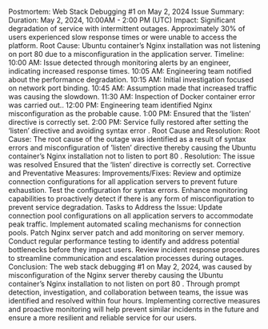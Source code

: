 Postmortem: Web Stack Debugging #1 on May 2, 2024
Issue Summary:
Duration: May 2, 2024, 10:00AM - 2:00 PM (UTC)
Impact: Significant degradation of service with intermittent outages. Approximately 30% of users experienced slow response times or were unable to access the platform.
Root Cause: Ubuntu container’s Nginx installation was not listening on port 80 due to a misconfiguration in the application server.
Timeline:
10:00 AM: Issue detected through monitoring alerts by an engineer, indicating increased response times.
10:05 AM: Engineering team notified about the performance degradation.
10:15 AM: Initial investigation focused on network port binding.
10:45 AM: Assumption made that increased traffic was causing the slowdown.
11:30 AM: Inspection of Docker container error was carried out..
12:00 PM: Engineering team identified Nginx misconfiguration as the probable cause.
1:00 PM: Ensured that the ‘listen’ directive is correctly set.
2:00 PM: Service fully restored after setting the ‘listen’ directive and avoiding syntax error .
Root Cause and Resolution:
Root Cause: The root cause of the outage was identified as a result of syntax errors and misconfiguration of ’listen’ directive thereby causing the Ubuntu container’s Nginx installation not to listen to port 80 .
Resolution: The issue was resolved Ensured that the ‘listen’ directive is correctly set.
Corrective and Preventative Measures:
Improvements/Fixes:
Review and optimize connection configurations for all application servers to prevent future exhaustion.
Test the configuration for syntax errors.
Enhance monitoring capabilities to proactively detect if there is any form of misconfiguration to prevent service degradation.
Tasks to Address the Issue:
Update connection pool configurations on all application servers to accommodate peak traffic.
Implement automated scaling mechanisms for connection pools.
Patch Nginx server patch and add monitoring on server memory.
Conduct regular performance testing to identify and address potential bottlenecks before they impact users.
Review incident response procedures to streamline communication and escalation processes during outages.
Conclusion: The web stack debugging #1 on May 2, 2024, was caused by misconfiguration of the Nginx server thereby causing the Ubuntu container’s Nginx installation to not listen on port 80 . Through prompt detection, investigation, and collaboration between teams, the issue was identified and resolved within four hours. Implementing corrective measures and proactive monitoring will help prevent similar incidents in the future and ensure a more resilient and reliable service for our users.


